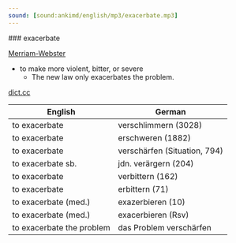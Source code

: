 ```yaml
---
sound: [sound:ankimd/english/mp3/exacerbate.mp3]
---
```


\### exacerbate

[Merriam-Webster](https://www.merriam-webster.com/dictionary/exacerbate)

- to make more violent, bitter, or severe
    - The new law only exacerbates the problem.

[dict.cc](https://www.dict.cc/exacerbate)

| English        | German       |
| -------------- | ------------ |
| to exacerbate | verschlimmern (3028) |
| to exacerbate | erschweren (1882) |
| to exacerbate | verschärfen (Situation, 794) |
| to exacerbate sb. | jdn. verärgern (204) |
| to exacerbate | verbittern (162) |
| to exacerbate | erbittern (71) |
| to exacerbate (med.) | exazerbieren (10) |
| to exacerbate (med.) | exacerbieren (Rsv) |
| to exacerbate the problem | das Problem verschärfen |
